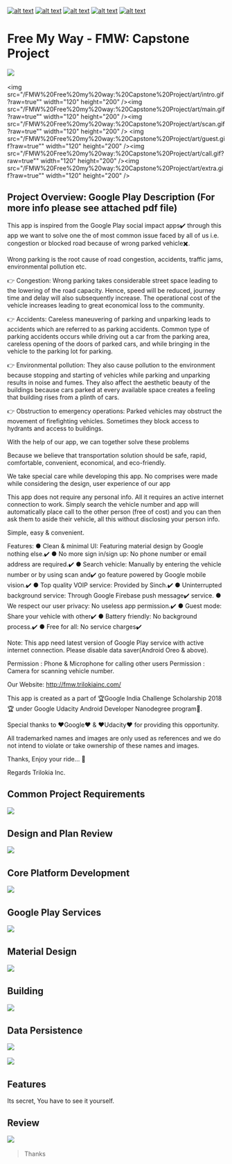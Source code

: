 <!-- Please don't remove this: Grab your social icons from https://github.com/carlsednaoui/gitsocial -->

<!-- display the social media buttons in your README -->

[![alt text][1.1]][1] 		[![alt text][2.1]][2] 		[![alt text][3.1]][3]		[![alt text][4.1]][4]		[![alt text][5.1]][5]


<!-- links to social media icons -->
<!-- no need to change these -->

<!-- icons with padding -->

[1.1]: http://i.imgur.com/tXSoThF.png (Twitter)
[2.1]: http://i.imgur.com/P3YfQoD.png (Facebook)
[3.1]: http://i.imgur.com/yCsTjba.png (Google+)
[4.1]: https://ppxdev.files.wordpress.com/2018/10/aln.png (Linkedin)
[5.1]: http://i.imgur.com/0o48UoR.png (Github)


<!-- links to your social media accounts -->
<!-- update these accordingly -->

[1]: http://www.twitter.com/imtrilokia
[2]: http://www.facebook.com/abhinandan.trilokia
[3]: https://plus.google.com/+AbhinandanTrilokia
[4]: https://www.linkedin.com/in/abhinandantrilokia/
[5]: https://github.com/Trilokia


<!-- Please don't remove this: Grab your social icons from https://github.com/carlsednaoui/gitsocial -->
# Free My Way - FMW: Capstone Project
![](https://ppxdev.files.wordpress.com/2018/12/cp0.png)

<img src="/FMW%20Free%20my%20way:%20Capstone%20Project/art/intro.gif?raw=true"" width="120" height="200" /><img src="/FMW%20Free%20my%20way:%20Capstone%20Project/art/main.gif?raw=true"" width="120" height="200" /><img src="/FMW%20Free%20my%20way:%20Capstone%20Project/art/scan.gif?raw=true"" width="120" height="200" />
<img src="/FMW%20Free%20my%20way:%20Capstone%20Project/art/guest.gif?raw=true"" width="120" height="200" /><img src="/FMW%20Free%20my%20way:%20Capstone%20Project/art/call.gif?raw=true"" width="120" height="200" /><img src="/FMW%20Free%20my%20way:%20Capstone%20Project/art/extra.gif?raw=true"" width="120" height="200" />

## Project Overview: Google Play Description (For more info please see attached pdf file)
This app is inspired from the Google Play social impact apps✔️ through this app we want to solve one the of most common issue faced by all of us i.e. congestion or blocked road because of wrong parked vehicle✖️.

Wrong parking is the root cause of road congestion, accidents, traffic jams,
environmental pollution etc.

👉 Congestion: Wrong parking takes considerable street space leading to the
lowering of the road capacity. Hence, speed will be reduced, journey time and
delay will also subsequently increase. The operational cost of the vehicle
increases leading to great economical loss to the community.

👉 Accidents: Careless maneuvering of parking and unparking leads to accidents
which are referred to as parking accidents. Common type of parking accidents
occurs while driving out a car from the parking area, careless opening of the doors
of parked cars, and while bringing in the vehicle to the parking lot for parking.

👉 Environmental pollution: They also cause pollution to the environment because
stopping and starting of vehicles while parking and unparking results in noise and
fumes. They also affect the aesthetic beauty of the buildings because cars parked
at every available space creates a feeling that building rises from a plinth of cars.

👉 Obstruction to emergency operations: Parked vehicles may obstruct the
movement of firefighting vehicles. Sometimes they block access to hydrants and
access to buildings.

With the help of our app, we can together solve these problems

Because we believe that transportation solution should be safe, rapid,
comfortable, convenient, economical, and eco-friendly.

We take special care while developing this app. No comprises were made while considering the design, user experience of our app

This app does not require any personal info. All it requires an active internet
connection to work. Simply search the vehicle number and app will automatically
place call to the other person (free of cost) and you can then ask them to aside
their vehicle, all this without disclosing your person info.

Simple, easy & convenient.

Features:
● Clean & minimal UI: Featuring material design by Google nothing else.✔️
● No more sign in/sign up: No phone number or email address are required.✔️
● Search vehicle: Manually by entering the vehicle number or by using scan and✔️
go feature powered by Google mobile vision.✔️
● Top quality VOIP service: Provided by Sinch.✔️
● Uninterrupted background service: Through Google Firebase push message✔️
service.
● We respect our user privacy: No useless app permission.✔️
● Guest mode: Share your vehicle with other✔️
● Battery friendly: No background process.✔️
● Free for all: No service charges✔️

Note: This app need latest version of Google Play service with active internet connection. Please disable data saver(Android Oreo & above).

Permission : Phone & Microphone for calling other users
Permission : Camera for scanning vehicle number.


Our Website: http://fmw.trilokiainc.com/

This app is created as a part of 🏆Google India Challenge Scholarship 2018🏆 under Google Udacity Android Developer Nanodegree program📱.

Special thanks to ❤️Google❤️ & ❤️Udacity❤️ for providing this opportunity.

All trademarked names and images are only used as references and we do not intend to violate or take ownership of these names and images.

Thanks, Enjoy your ride... 🚗

Regards
Trilokia Inc.

## Common Project Requirements
![](https://ppxdev.files.wordpress.com/2018/12/cp1.png)

## Design and Plan Review
![](https://ppxdev.files.wordpress.com/2018/12/cp2.png)

## Core Platform Development
![](https://ppxdev.files.wordpress.com/2018/12/cp3.png)

## Google Play Services
![](https://ppxdev.files.wordpress.com/2018/12/cp4.png)

## Material Design
![](https://ppxdev.files.wordpress.com/2018/12/cp5.png)

## Building
![](https://ppxdev.files.wordpress.com/2018/12/cp6.png)

## Data Persistence
![](https://ppxdev.files.wordpress.com/2018/12/cp7.png)

![](https://ppxdev.files.wordpress.com/2018/12/cp8.png)

## Features
Its secret, You have to see it yourself.

## Review
![](https://ppxdev.files.wordpress.com/2018/12/cp9.png)

>Thanks
